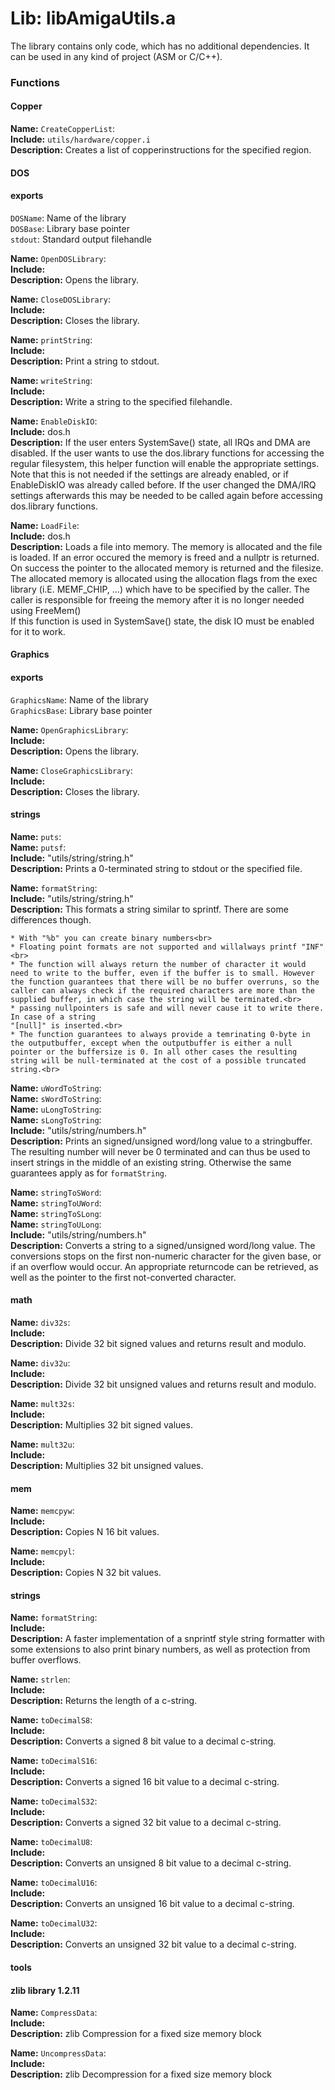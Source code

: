 # Lib: libAmigaUtils.a

The library contains only code, which has no additional dependencies. It can be used in any kind of project (ASM or C/C++).

### Functions

#### Copper

**Name:** `CreateCopperList`:<br>
**Include:** `utils/hardware/copper.i`<br>
**Description:** Creates a list of copperinstructions for the specified region.<br>

#### DOS

#### exports<br>
`DOSName`: Name of the library<br>
`DOSBase`: Library base pointer<br>
`stdout`: Standard output filehandle<br>

**Name:** `OpenDOSLibrary`:<br>
**Include:** <br>
**Description:** Opens the library.<br>

**Name:** `CloseDOSLibrary`:<br>
**Include:** <br>
**Description:** Closes the library.<br>

**Name:** `printString`:<br>
**Include:** <br>
**Description:** Print a string to stdout.<br>

**Name:** `writeString`:<br>
**Include:** <br>
**Description:** Write a string to the specified filehandle.<br>

**Name:** `EnableDiskIO`:<br>
**Include:** dos.h<br>
**Description:** If the user enters SystemSave() state, all IRQs and DMA are disabled. If the user wants to use the dos.library functions for accessing the regular filesystem, this helper function will enable the appropriate settings.<br>
Note that this is not needed if the settings are already enabled, or if EnableDiskIO was already called before. If the user changed the DMA/IRQ settings afterwards this may be needed to be called again before accessing dos.library functions.

**Name:** `LoadFile`:<br>
**Include:** dos.h<br>
**Description:** Loads a file into memory. The memory is allocated and the file is loaded. If an error occured the memory is freed and a nullptr is returned.<br> On success the pointer to the allocated memory is returned and the filesize.
The allocated memory is allocated using the allocation flags from the exec library (i.E. MEMF_CHIP, ...) which have to be specified by the caller. The caller is responsible for freeing the memory after it is no longer needed using FreeMem()<br>
If this function is used in SystemSave() state, the disk IO must be enabled for it to work.

#### Graphics

#### exports<br>
`GraphicsName`: Name of the library<br>
`GraphicsBase`: Library base pointer<br>

**Name:** `OpenGraphicsLibrary`:<br>
**Include:** <br>
**Description:** Opens the library.<br>

**Name:** `CloseGraphicsLibrary`:<br>
**Include:** <br>
**Description:** Closes the library.<br>

#### strings

**Name:** `puts`:<br>
**Name:** `putsf`:<br>
**Include:** "utils/string/string.h"<br>
**Description:** Prints a 0-terminated string to stdout or the specified file.

**Name:** `formatString`:<br>
**Include:** "utils/string/string.h"<br>
**Description:** This formats a string similar to sprintf. There are some differences though.<br>

	* With "%b" you can create binary numbers<br>
	* Floating point formats are not supported and willalways printf "INF"<br>
	* The function will always return the number of character it would need to write to the buffer, even if the buffer is to small. However the function guarantees that there will be no buffer overruns, so the caller can always check if the required characters are more than the supplied buffer, in which case the string will be terminated.<br>
	* passing nullpointers is safe and will never cause it to write there. In case of a string 
	"[null]" is inserted.<br>
	* The function guarantees to always provide a temrinating 0-byte in the outputbuffer, except when the outputbuffer is either a null pointer or the buffersize is 0. In all other cases the resulting string will be null-terminated at the cost of a possible truncated string.<br>

**Name:** `uWordToString`:<br>
**Name:** `sWordToString`:<br>
**Name:** `uLongToString`:<br>
**Name:** `sLongToString`:<br>
**Include:** "utils/string/numbers.h"<br>
**Description:** Prints an signed/unsigned word/long value to a stringbuffer. The resulting number will never be 0 terminated and can thus be used to insert strings in the middle of an existing string. Otherwise the same guarantees apply as for `formatString`.

**Name:** `stringToSWord`:<br>
**Name:** `stringToUWord`:<br>
**Name:** `stringToSLong`:<br>
**Name:** `stringToULong`:<br>
**Include:** "utils/string/numbers.h"<br>
**Description:** Converts a string to a signed/unsigned word/long value. The conversions stops on the first non-numeric character for the given base, or if an overflow would occur. An appropriate returncode can be retrieved, as well as the pointer to the first not-converted character.

#### math

**Name:** `div32s`:<br>
**Include:** <br>
**Description:** Divide 32 bit signed values and returns result and modulo.

**Name:** `div32u`:<br>
**Include:** <br>
**Description:** Divide 32 bit unsigned values and returns result and modulo.

**Name:** `mult32s`:<br>
**Include:** <br>
**Description:** Multiplies 32 bit signed values.

**Name:** `mult32u`:<br>
**Include:** <br>
**Description:** Multiplies 32 bit unsigned values.

#### mem

**Name:** `memcpyw`:<br>
**Include:** <br>
**Description:** Copies N 16 bit values.

**Name:** `memcpyl`:<br>
**Include:** <br>
**Description:** Copies N 32 bit values.

#### strings

**Name:** `formatString`:<br>
**Include:** <br>
**Description:** A faster implementation of a snprintf style string formatter with some extensions to also print binary numbers, as well as protection from buffer overflows.

**Name:** `strlen`:<br>
**Include:** <br>
**Description:** Returns the length of a c-string.

**Name:** `toDecimalS8`:<br>
**Include:** <br>
**Description:** Converts a signed 8 bit value to a decimal c-string.

**Name:** `toDecimalS16`:<br>
**Include:** <br>
**Description:** Converts a signed 16 bit value to a decimal c-string.

**Name:** `toDecimalS32`:<br>
**Include:** <br>
**Description:** Converts a signed 32 bit value to a decimal c-string.

**Name:** `toDecimalU8`:<br>
**Include:** <br>
**Description:** Converts an unsigned 8 bit value to a decimal c-string.

**Name:** `toDecimalU16`:<br>
**Include:** <br>
**Description:** Converts an unsigned 16 bit value to a decimal c-string.

**Name:** `toDecimalU32`:<br>
**Include:** <br>
**Description:** Converts an unsigned 32 bit value to a decimal c-string.

#### tools

#### zlib library 1.2.11

**Name:** `CompressData`:<br>
**Include:** <br>
**Description:** zlib Compression for a fixed size memory block

**Name:** `UncompressData`:<br>
**Include:** <br>
**Description:** zlib Decompression for a fixed size memory block

